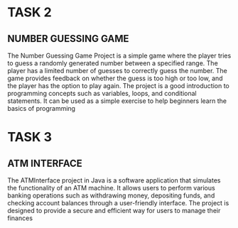 # TASK 2
## NUMBER GUESSING GAME
The Number Guessing Game Project is a simple game where the player tries to guess a randomly generated number between a specified range. The player has a limited number of guesses to correctly guess the number. The game provides feedback on whether the guess is too high or too low, and the player has the option to play again. The project is a good introduction to programming concepts such as variables, loops, and conditional statements. It can be used as a simple exercise to help beginners learn the basics of programming
# TASK 3
## ATM INTERFACE
The ATMInterface project in Java is a software application that simulates the functionality of an ATM machine. It allows users to perform various banking operations such as withdrawing money, depositing funds, and checking account balances through a user-friendly interface. The project is designed to provide a secure and efficient way for users to manage their finances
